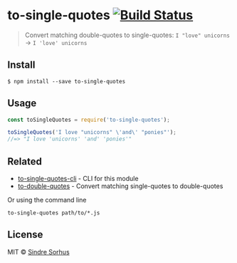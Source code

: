 # to-single-quotes [![Build Status](https://travis-ci.org/sindresorhus/to-single-quotes.svg?branch=master)](https://travis-ci.org/sindresorhus/to-single-quotes)

> Convert matching double-quotes to single-quotes: `I "love" unicorns` → `I 'love' unicorns`


## Install

```
$ npm install --save to-single-quotes
```


## Usage

```js
const toSingleQuotes = require('to-single-quotes');

toSingleQuotes('I love "unicorns" \'and\' "ponies"');
//=> "I love 'unicorns' 'and' 'ponies'"
```


## Related

- [to-single-quotes-cli](https://github.com/sindresorhus/to-single-quotes-cli) - CLI for this module
- [to-double-quotes](https://github.com/sindresorhus/to-double-quotes) - Convert matching single-quotes to double-quotes

Or using the command line
```
to-single-quotes path/to/*.js
```

## License

MIT © [Sindre Sorhus](https://sindresorhus.com)
